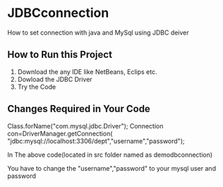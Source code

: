 # JDBCconnection
How to set connection with java and MySql using JDBC deiver 

## How to Run this Project
1. Download the any IDE like NetBeans, Eclips etc.
2. Dowload the JDBC Driver
3. Try the Code 

## Changes Required in Your Code


 Class.forName("com.mysql.jdbc.Driver");
        Connection con=DriverManager.getConnection(  
        "jdbc:mysql://localhost:3306/dept","username","password"); 
        
In The above code(located in src folder named as demodbconnection)

You have to change the "username","password" to your mysql user and password

